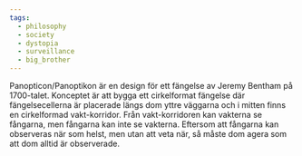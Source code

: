 ```yaml
---
tags:
  - philosophy
  - society
  - dystopia
  - surveillance
  - big_brother
---
```

Panopticon/Panoptikon är en design för ett fängelse av Jeremy Bentham på 1700-talet. Konceptet är att bygga ett cirkelformat fängelse där fängelsecellerna är placerade längs dom yttre väggarna och i mitten finns en cirkelformad vakt-korridor. Från vakt-korridoren kan vakterna se fångarna, men fångarna kan inte se vakterna. Eftersom att fångarna kan observeras när som helst, men utan att veta när, så måste dom agera som att dom alltid är observerade.